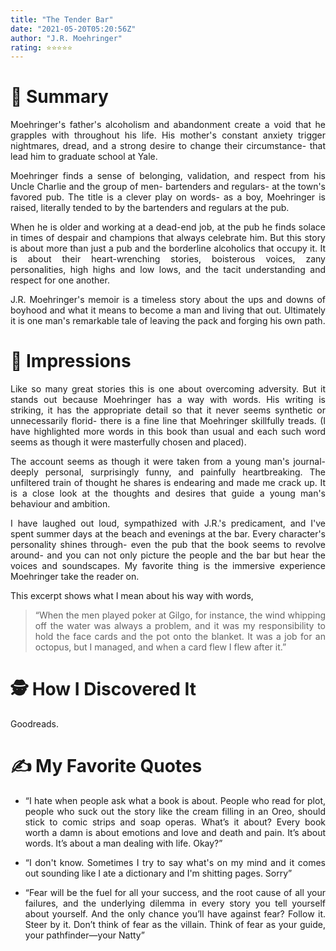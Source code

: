 ```yaml
---
title: "The Tender Bar"
date: "2021-05-20T05:20:56Z"
author: "J.R. Moehringer"
rating: ⭐⭐⭐⭐⭐
---
```


<style>
body {
text-align: justify}
</style>


# 🚀 Summary

Moehringer's father's alcoholism and abandonment create a void that he grapples with throughout his life. His mother's constant anxiety trigger nightmares, dread, and a strong desire to change their circumstance- that lead him to graduate school at Yale. 

Moehringer finds a sense of belonging, validation, and respect from his Uncle Charlie and the group of men- bartenders and regulars- at the town's favored pub. The title is a clever play on words- as a boy, Moehringer is raised, literally tended to by the bartenders and regulars at the pub.  

When he is older and working at a dead-end job, at the pub he finds solace in times of despair and champions that always celebrate him. But this story is about more than just a pub and the borderline alcoholics that occupy it. It is about their heart-wrenching stories, boisterous voices, zany personalities, high highs and low lows, and the tacit understanding and respect for one another.

J.R. Moehringer's memoir is a timeless story about the ups and downs of boyhood and what it means to become a man and living that out. Ultimately it is one man's remarkable tale of leaving the pack and forging his own path.

# 🎨 Impressions

Like so many great stories this is one about overcoming adversity. But it stands out because Moehringer has a way with words. His writing is striking, it has the appropriate detail so that it never seems synthetic or unnecessarily florid- there is a fine line that Moehringer skillfully treads. (I have highlighted more words in this book than usual and each such word seems as though it were masterfully chosen and placed).

The account seems as though it were taken from a young man's journal- deeply personal, surprisingly funny, and painfully heartbreaking. The unfiltered train of thought he shares is endearing and made me crack up. It is a close look at the thoughts and desires that guide a young man's behaviour and ambition. 

 I have laughed out loud, sympathized with J.R.'s predicament, and I've spent summer days at the beach and evenings at the bar. Every character's personality shines through- even the pub that the book seems to revolve around- and you can not only picture the people and the bar but hear the voices and soundscapes. My favorite thing is the immersive experience Moehringer take the reader on.

This excerpt shows what I mean about his way with words,

 > “When the men played poker at Gilgo, for instance, the wind whipping off the water was always a problem, and it was my responsibility to hold the face cards and the pot onto the blanket. It was a job for an octopus, but I managed, and when a card flew I flew after it.”

# 🕵 How I Discovered It
Goodreads.

# ✍️ My Favorite Quotes

- “I hate when people ask what a book is about. People who read for plot, people who suck out the story like the cream filling in an Oreo, should stick to comic strips and soap operas. What’s it about? Every book worth a damn is about emotions and love and death and pain. It’s about words. It’s about a man dealing with life. Okay?”

- “I don't know. Sometimes I try to say what's on my mind and it comes out sounding like I ate a dictionary and I'm shitting pages. Sorry” 

- “Fear will be the fuel for all your success, and the root cause of all your failures, and the underlying dilemma in every story you tell yourself about yourself. And the only chance you’ll have against fear? Follow it. Steer by it. Don’t think of fear as the villain. Think of fear as your guide, your pathfinder—your Natty”